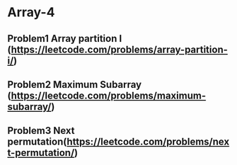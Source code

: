 # Array-4

## Problem1 Array partition I (https://leetcode.com/problems/array-partition-i/)
## Problem2 Maximum Subarray (https://leetcode.com/problems/maximum-subarray/)
## Problem3 Next permutation(https://leetcode.com/problems/next-permutation/)
